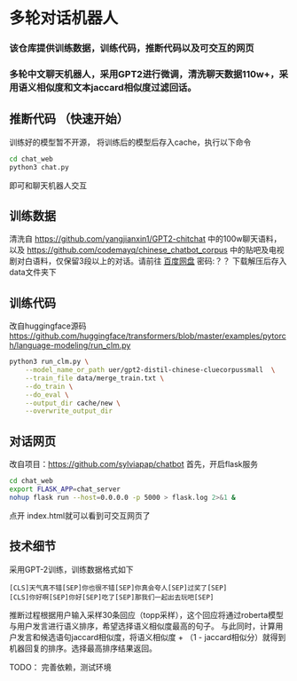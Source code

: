 # 多轮对话机器人
### 该仓库提供训练数据，训练代码，推断代码以及可交互的网页
### 多轮中文聊天机器人，采用GPT2进行微调，清洗聊天数据110w+，采用语义相似度和文本jaccard相似度过滤回话。

## 推断代码 （快速开始）
训练好的模型暂不开源， 将训练后的模型后存入cache，执行以下命令
```bash
cd chat_web
python3 chat.py
```
即可和聊天机器人交互


## 训练数据
清洗自 https://github.com/yangjianxin1/GPT2-chitchat 中的100w聊天语料，以及 https://github.com/codemayq/chinese_chatbot_corpus 中的贴吧及电视剧对白语料，仅保留3段以上的对话。请前往 [百度网盘]() 密码:？？ 下载解压后存入data文件夹下

## 训练代码
改自huggingface源码 https://github.com/huggingface/transformers/blob/master/examples/pytorch/language-modeling/run_clm.py
```bash
python3 run_clm.py \
    --model_name_or_path uer/gpt2-distil-chinese-cluecorpussmall  \
    --train_file data/merge_train.txt \
    --do_train \
    --do_eval \
    --output_dir cache/new \
    --overwrite_output_dir
```

## 对话网页
改自项目：https://github.com/sylviapap/chatbot 
首先，开启flask服务

```bash
cd chat_web
export FLASK_APP=chat_server
nohup flask run --host=0.0.0.0 -p 5000 > flask.log 2>&1 &
```
点开 index.html就可以看到可交互网页了

## 技术细节
采用GPT-2训练，训练数据格式如下
```
[CLS]天气真不错[SEP]你也很不错[SEP]你真会夸人[SEP]过奖了[SEP]
[CLS]你好啊[SEP]你好[SEP]吃了[SEP]那我们一起出去玩吧[SEP]
```
推断过程根据用户输入采样30条回应（topp采样），这个回应将通过roberta模型与用户发言进行语义排序，希望选择语义相似度最高的句子。
与此同时，计算用户发言和候选语句jaccard相似度，将语义相似度 + （1 - jaccard相似分）就得到机器回复的排序。选择最高排序结果返回。

TODO： 完善依赖，测试环境

